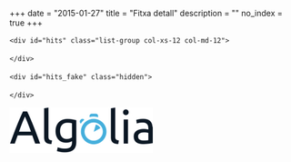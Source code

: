 +++
date        = "2015-01-27"
title       = "Fitxa detall"
description = ""
no_index 	= true
+++
<link href="/css/cercador.css" rel="stylesheet" type="text/css" />

<section class="rslt" id="cercador_text">

<div class="row">

    <div id="hits" class="list-group col-xs-12 col-md-12">
    	
    </div>

    <div id="hits_fake" class="hidden">
    	
    </div>


</div>

</section>

<!-- TEMPLATES -->
<script type="text/html" id="hit-template">
	<div class="destacat_text list-group-item">
        <h2>{{Denominació}}</h2>
        <div class="block-with-text">
        </div>
	</div>
</script>

<script type="text/html" id="no-results-template">
	<div id="no-results-message">
	  <p>No s'han trobat resultats per a la cerca <em>"{{query}}"</em>.</p>
	  <!--a href="." class='clear-all'>Neteja la cerca</a-->
	</div>
</script>

<script type="text/html" id="stats-template">
  S'han trobat <b>{{nbHits}}</b> resultats
</script>
<!-- /TEMPLATES -->

<div id="logo-algolia">
	<img src="/images/algolia/Algolia_logo_bg-white.jpg" alt="Logo Algolia" />
</div>

<script src="//cdnjs.cloudflare.com/ajax/libs/showdown/1.4.2/showdown.min.js"></script>
<script src="//cdn.jsdelivr.net/instantsearch.js/1/instantsearch.min.js"></script>
<script src="../app.js"></script>
<style>
.fitxa_detall tr td:first-child{
  font-weight: bold;
}
.nested_background{
	background-color: #ddd;
}
</style>
